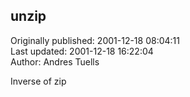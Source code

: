 ## unzip  
Originally published: 2001-12-18 08:04:11  
Last updated: 2001-12-18 16:22:04  
Author: Andres Tuells  
  
Inverse of zip